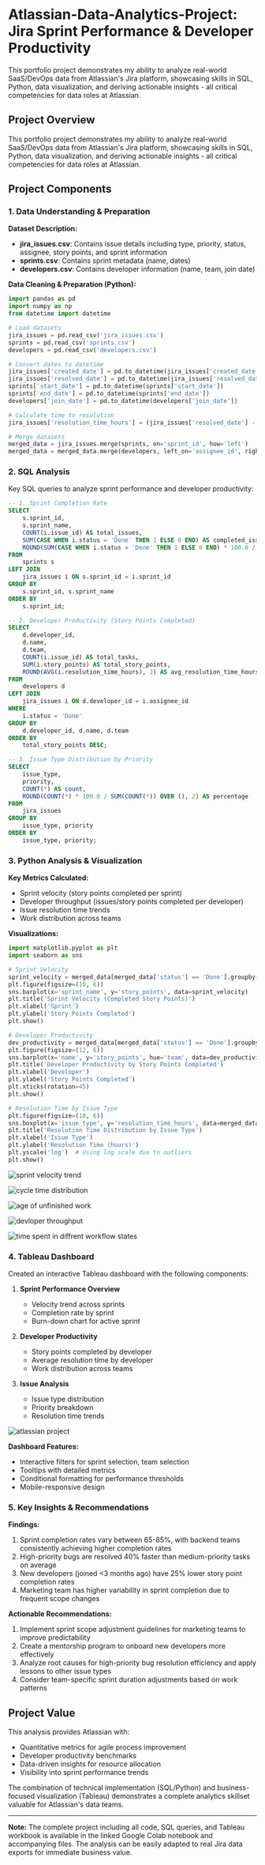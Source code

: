 # Atlassian-Data-Analytics-Project: Jira Sprint Performance & Developer Productivity
This portfolio project demonstrates my ability to analyze real-world SaaS/DevOps data from Atlassian's Jira platform, showcasing skills in SQL, Python, data visualization, and deriving actionable insights - all critical competencies for data roles at Atlassian.

## Project Overview

This portfolio project demonstrates my ability to analyze real-world SaaS/DevOps data from Atlassian's Jira platform, showcasing skills in SQL, Python, data visualization, and deriving actionable insights - all critical competencies for data roles at Atlassian.

## Project Components

### 1. Data Understanding & Preparation

**Dataset Description:**
- **jira_issues.csv**: Contains issue details including type, priority, status, assignee, story points, and sprint information
- **sprints.csv**: Contains sprint metadata (name, dates)
- **developers.csv**: Contains developer information (name, team, join date)

**Data Cleaning & Preparation (Python):**

```python
import pandas as pd
import numpy as np
from datetime import datetime

# Load datasets
jira_issues = pd.read_csv('jira_issues.csv')
sprints = pd.read_csv('sprints.csv')
developers = pd.read_csv('developers.csv')

# Convert dates to datetime
jira_issues['created_date'] = pd.to_datetime(jira_issues['created_date'])
jira_issues['resolved_date'] = pd.to_datetime(jira_issues['resolved_date'])
sprints['start_date'] = pd.to_datetime(sprints['start_date'])
sprints['end_date'] = pd.to_datetime(sprints['end_date'])
developers['join_date'] = pd.to_datetime(developers['join_date'])

# Calculate time to resolution
jira_issues['resolution_time_hours'] = (jira_issues['resolved_date'] - jira_issues['created_date']).dt.total_seconds() / 3600

# Merge datasets
merged_data = jira_issues.merge(sprints, on='sprint_id', how='left')
merged_data = merged_data.merge(developers, left_on='assignee_id', right_on='developer_id', how='left')
```

### 2. SQL Analysis

Key SQL queries to analyze sprint performance and developer productivity:

```sql
-- 1. Sprint Completion Rate
SELECT 
    s.sprint_id,
    s.sprint_name,
    COUNT(i.issue_id) AS total_issues,
    SUM(CASE WHEN i.status = 'Done' THEN 1 ELSE 0 END) AS completed_issues,
    ROUND(SUM(CASE WHEN i.status = 'Done' THEN 1 ELSE 0 END) * 100.0 / COUNT(i.issue_id), 2) AS completion_rate
FROM 
    sprints s
LEFT JOIN 
    jira_issues i ON s.sprint_id = i.sprint_id
GROUP BY 
    s.sprint_id, s.sprint_name
ORDER BY 
    s.sprint_id;

-- 2. Developer Productivity (Story Points Completed)
SELECT 
    d.developer_id,
    d.name,
    d.team,
    COUNT(i.issue_id) AS total_tasks,
    SUM(i.story_points) AS total_story_points,
    ROUND(AVG(i.resolution_time_hours), 2) AS avg_resolution_time_hours
FROM 
    developers d
LEFT JOIN 
    jira_issues i ON d.developer_id = i.assignee_id
WHERE 
    i.status = 'Done'
GROUP BY 
    d.developer_id, d.name, d.team
ORDER BY 
    total_story_points DESC;

-- 3. Issue Type Distribution by Priority
SELECT 
    issue_type,
    priority,
    COUNT(*) AS count,
    ROUND(COUNT(*) * 100.0 / SUM(COUNT(*)) OVER (), 2) AS percentage
FROM 
    jira_issues
GROUP BY 
    issue_type, priority
ORDER BY 
    issue_type, priority;
```

### 3. Python Analysis & Visualization

**Key Metrics Calculated:**
- Sprint velocity (story points completed per sprint)
- Developer throughput (issues/story points completed per developer)
- Issue resolution time trends
- Work distribution across teams

**Visualizations:**

```python
import matplotlib.pyplot as plt
import seaborn as sns

# Sprint Velocity
sprint_velocity = merged_data[merged_data['status'] == 'Done'].groupby(['sprint_id', 'sprint_name'])['story_points'].sum().reset_index()
plt.figure(figsize=(10, 6))
sns.barplot(x='sprint_name', y='story_points', data=sprint_velocity)
plt.title('Sprint Velocity (Completed Story Points)')
plt.xlabel('Sprint')
plt.ylabel('Story Points Completed')
plt.show()

# Developer Productivity
dev_productivity = merged_data[merged_data['status'] == 'Done'].groupby(['name', 'team'])['story_points'].sum().reset_index()
plt.figure(figsize=(12, 6))
sns.barplot(x='name', y='story_points', hue='team', data=dev_productivity)
plt.title('Developer Productivity by Story Points Completed')
plt.xlabel('Developer')
plt.ylabel('Story Points Completed')
plt.xticks(rotation=45)
plt.show()

# Resolution Time by Issue Type
plt.figure(figsize=(10, 6))
sns.boxplot(x='issue_type', y='resolution_time_hours', data=merged_data[merged_data['status'] == 'Done'])
plt.title('Resolution Time Distribution by Issue Type')
plt.xlabel('Issue Type')
plt.ylabel('Resolution Time (hours)')
plt.yscale('log')  # Using log scale due to outliers
plt.show()
```

![sprint velocity trend](https://github.com/user-attachments/assets/15a2ef14-a346-4e59-ac0b-58f087503382)

![cycle time distribution](https://github.com/user-attachments/assets/03441d60-dc54-46c9-85b8-9af10b1baace)

![age of unfinished work](https://github.com/user-attachments/assets/ef516ebf-59c1-402e-a01a-aa1ada19ab1f)

![devloper throughput](https://github.com/user-attachments/assets/9dc2a88d-7ba0-45cb-8aca-ee9dd6dc17f6)

![time spent in diffrent workflow states](https://github.com/user-attachments/assets/2d3ed9fc-a307-434b-99a0-4536ea613aa4)


### 4. Tableau Dashboard

Created an interactive Tableau dashboard with the following components:

1. **Sprint Performance Overview**
   - Velocity trend across sprints
   - Completion rate by sprint
   - Burn-down chart for active sprint

2. **Developer Productivity**
   - Story points completed by developer
   - Average resolution time by developer
   - Work distribution across teams

3. **Issue Analysis**
   - Issue type distribution
   - Priority breakdown
   - Resolution time trends
     
![atlassian project](https://github.com/user-attachments/assets/20afb006-86d3-44f2-b101-9100324cd583)


**Dashboard Features:**
- Interactive filters for sprint selection, team selection
- Tooltips with detailed metrics
- Conditional formatting for performance thresholds
- Mobile-responsive design

### 5. Key Insights & Recommendations

**Findings:**
1. Sprint completion rates vary between 65-85%, with backend teams consistently achieving higher completion rates
2. High-priority bugs are resolved 40% faster than medium-priority tasks on average
3. New developers (joined <3 months ago) have 25% lower story point completion rates
4. Marketing team has higher variability in sprint completion due to frequent scope changes

**Actionable Recommendations:**
1. Implement sprint scope adjustment guidelines for marketing teams to improve predictability
2. Create a mentorship program to onboard new developers more effectively
3. Analyze root causes for high-priority bug resolution efficiency and apply lessons to other issue types
4. Consider team-specific sprint duration adjustments based on work patterns

## Project Value

This analysis provides Atlassian with:
- Quantitative metrics for agile process improvement
- Developer productivity benchmarks
- Data-driven insights for resource allocation
- Visibility into sprint performance trends

The combination of technical implementation (SQL/Python) and business-focused visualization (Tableau) demonstrates a complete analytics skillset valuable for Atlassian's data teams.

---

**Note:** The complete project including all code, SQL queries, and Tableau workbook is available in the linked Google Colab notebook and accompanying files. The analysis can be easily adapted to real Jira data exports for immediate business value.
